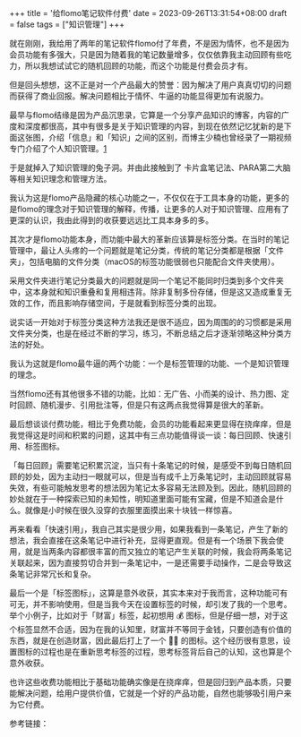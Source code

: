 +++
title = '给flomo笔记软件付费'
date = 2023-09-26T13:31:54+08:00
draft = false
tags = ["知识管理"]
+++

就在刚刚，我给用了两年的笔记软件flomo付了年费，不是因为情怀，也不是因为会员功能有多强大，只是因为随着我的笔记数量增多，仅仅依靠我主动回顾有些吃力，所以我想试试它的随机回顾的功能，而这个功能是付费会员才有。

但是回头想想，这不正是对一个产品最大的赞誉：因为解决了用户真真切切的问题而获得了商业回报。解决问题相比于情怀、牛逼的功能显得更加有说服力。

最早与flomo结缘是因为产品沉思录，它算是一个分享产品知识的博客，内容的广度和深度都很高，其中有很多是关于知识管理的内容，到现在依然记忆犹新的是下面这张图，介绍「信息」和「知识」之间的区别，而博主少楠也曾经录了一期视频专门介绍了个人知识管理。[1]


于是就掉入了知识管理的兔子洞。并由此接触到了 卡片盒笔记法、PARA第二大脑等相关知识理念和管理方法。

我认为这是flomo产品隐藏的核心功能之一，不仅仅在于工具本身的功能，更多的是flomo的理念对于知识管理的解释，传播，让更多的人对于知识管理、应用有了更深的认识，我由此得到的收获要远远比工具本身多的多。

其次才是flomo功能本身，而功能中最大的革新应该算是标签分类。在当时的笔记管理中，最让人头疼的一个问题就是笔记分类，传统的笔记分类都是根据「文件夹」，包括电脑的文件分类（macOS的标签功能很弱也只能配合文件夹使用）。

采用文件夹进行笔记分类最大的问题就是同一个笔记不能同时归类到多个文件夹中，这本身就和知识重叠和复用相违背。除非复制多份存储，但是这又造成重复无效的工作，而且影响存储空间，于是就看到标签分类的出现。

说实话一开始对于标签分类这种方法我还是很不适应，因为周围的的习惯都是采用文件夹分类，也是在经过不断的学习，练习，不断总结之后才逐渐领略这种分类方法的好处。

我认为这就是flomo最牛逼的两个功能：一个是标签管理的功能、一个是知识管理的理念。

当然flomo还有其他很多不错的功能，比如：无广告、小而美的设计、热力图、定时回顾、随机漫步、引用批注等，但是只有这两点我觉得算是很大的革新。

最后想谈谈付费功能，相比于免费功能，会员的功能看起来更显得在挠痒痒，但是我觉得这是时间和积累的问题，这其中有三点功能值得谈一谈：每日回顾、快速引用、标签图标。


「每日回顾」需要笔记积累沉淀，当只有十条笔记的时候，是感受不到每日随机回顾的妙处，因为主动扫一眼就可以，但是当有成千上万条笔记时，主动回顾就容易失效，有些可能触发思考的想法因为笔记太多容易无法顾及到。因此，随机回顾的妙处就在于一种探索已知的未知性，明知道里面可能有宝藏，但是不知道会是什么。就像是小时候在很久没穿的衣服里面摸出来十块钱一样惊喜。

再来看看「快速引用」，我自己其实是很少用，如果我看到一条笔记，产生了新的想法，我会直接在这条笔记中进行补充，显得更直观。但是有一个场景下我会使用，就是当两条内容都很丰富的而又独立的笔记产生关联的时候，我会将两条笔记关联起来，因为直接剪切合并到一条笔记中，一是还需要手动操作，二是会导致这条笔记非常冗长和复杂。

最后一个是「标签图标」，这算是意外收获，其实本来对于我而言，这种功能可有可无，并不影响使用，但是当我今天在设置标签的时候，却引发了我的一个思考。举个小例子，比如对于「财富」标签，起初想用 💰 图标，但是仔细一想，对于这个标签显然不合适，因为在我的认知里，财富并不等同于金钱，只要创造有价值的东西，就是在创造财富，因此最后打上了一个 🧑‍🔧 的图标。这个经历很有意思，设置图标的过程也是在重新思考标签的过程，思考标签背后自己的认知，这也算是个意外收获。

也许这些收费功能相比于基础功能确实像是在挠痒痒，但是回归到产品本质，只要能解决问题，给用户提供价值，它就是一个好的产品功能，自然也能够吸引用户来为它付费。



参考链接：

[1]:https://www.bilibili.com/video/BV1Vq4y1X7i8/